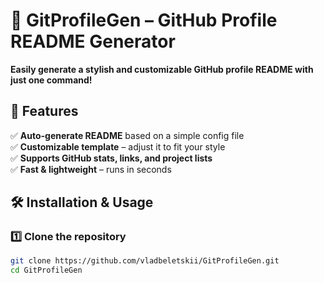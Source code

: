 # 🚀 GitProfileGen – GitHub Profile README Generator  

**Easily generate a stylish and customizable GitHub profile README with just one command!**  

## 🎯 Features  
✅ **Auto-generate README** based on a simple config file  
✅ **Customizable template** – adjust it to fit your style  
✅ **Supports GitHub stats, links, and project lists**  
✅ **Fast & lightweight** – runs in seconds  

## 🛠 Installation & Usage  

### 1️⃣ Clone the repository  
```bash
git clone https://github.com/vladbeletskii/GitProfileGen.git
cd GitProfileGen
